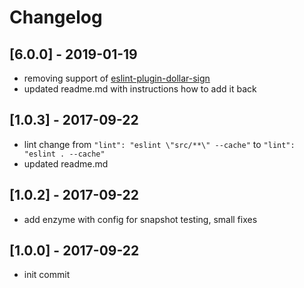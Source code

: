 # Changelog

## [6.0.0] - 2019-01-19

- removing support of [eslint-plugin-dollar-sign](https://www.npmjs.com/package/eslint-plugin-dollar-sign)
- updated readme.md with instructions how to add it back

## [1.0.3] - 2017-09-22

- lint change from `"lint": "eslint \"src/**\" --cache"` to `"lint": "eslint . --cache"`
- updated readme.md

## [1.0.2] - 2017-09-22

- add enzyme with config for snapshot testing, small fixes

## [1.0.0] - 2017-09-22

- init commit
